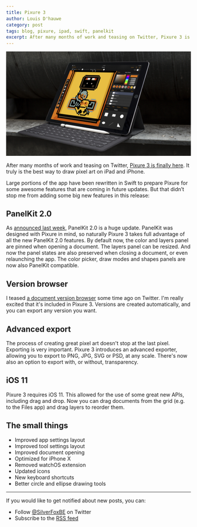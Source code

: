 ```yaml
---
title: Pixure 3
author: Louis D'hauwe
category: post
tags: blog, pixure, ipad, swift, panelkit
excerpt: After many months of work and teasing on Twitter, Pixure 3 is finally here.
---
```


![](img/pixure3-ipadpro-panelkit.png)

After many months of work and teasing on Twitter, [Pixure 3 is finally here](https://itunes.apple.com/app/pixure/id893400841?mt=8&at=1010lII4). It truly is the best way to draw pixel art on iPad and iPhone.

Large portions of the app have been rewritten in Swift to prepare Pixure for some awesome features that are coming in future updates. But that didn’t stop me from adding some big new features in this release:

## PanelKit 2.0
As [announced last week](https://silverfox.be/articles/2017-12-05-panelkit2.html), PanelKit 2.0 is a huge update.
PanelKit was designed with Pixure in mind, so naturally Pixure 3 takes full advantage of all the new PanelKit 2.0 features. By default now, the color and layers panel are pinned when opening a document. The layers panel can be resized. And now the panel states are also preserved when closing a document, or even relaunching the app.
The color picker, draw modes and shapes panels are now also PanelKit compatible.

## Version browser
I teased [a document version browser](https://twitter.com/LouisDhauwe/status/858767427815047169) some time ago on Twitter. I'm really excited that it's included in Pixure 3. Versions are created automatically, and you can export any version you want.

## Advanced export
The process of creating great pixel art doesn't stop at the last pixel. Exporting is very important. Pixure 3 introduces an advanced exporter, allowing you to export to PNG, JPG, SVG or PSD, at any scale. There's now also an option to export with, or without, transparency.

## iOS 11
Pixure 3 requires iOS 11. This allowed for the use of some great new APIs, including drag and drop. Now you can drag documents from the grid (e.g. to the Files app) and drag layers to reorder them.

## The small things
* Improved app settings layout
* Improved tool settings layout
* Improved document opening
* Optimized for iPhone X
* Removed watchOS extension
* Updated icons
* New keyboard shortcuts
* Better circle and ellipse drawing tools
 
---
If you would like to get notified about new posts, you can:

* Follow [@SilverFoxBE](https://twitter.com/SilverFoxBE) on Twitter
* Subscribe to the [RSS feed](http://silverfox.be/silverfox-rss.xml)